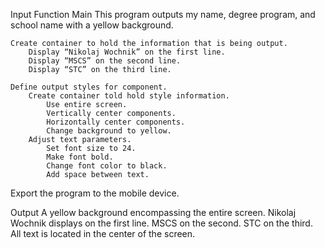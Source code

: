Input
Function Main 
This program outputs my name, degree program, and school name with a yellow background. 

	Create container to hold the information that is being output. 
		Display “Nikolaj Wochnik” on the first line.
		Display “MSCS” on the second line.
		Display “STC” on the third line.
	
	Define output styles for component.
		Create container told hold style information.
			Use entire screen.
			Vertically center components.
			Horizontally center components.
			Change background to yellow.
		Adjust text parameters.
			Set font size to 24.
			Make font bold.
			Change font color to black.
			Add space between text.

Export the program to the mobile device.

Output
A yellow background encompassing the entire screen.
Nikolaj Wochnik displays on the first line.
MSCS on the second.
STC on the third.
All text is located in the center of the screen.
